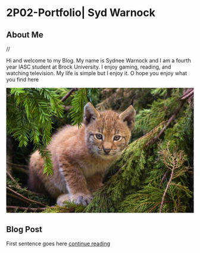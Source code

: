 # 2P02-Portfolio| Syd Warnock

## About Me


//

Hi and welcome to my Blog.
My name is Sydnee Warnock and I am a fourth year IASC student at Brock University. I enjoy gaming, reading, and watching television. My life is simple but I enjoy it. O hope you enjoy what you find here

![](images/Lynx_kitten.jpg)

## Blog Post

First sentence goes here [continue reading](blog)
